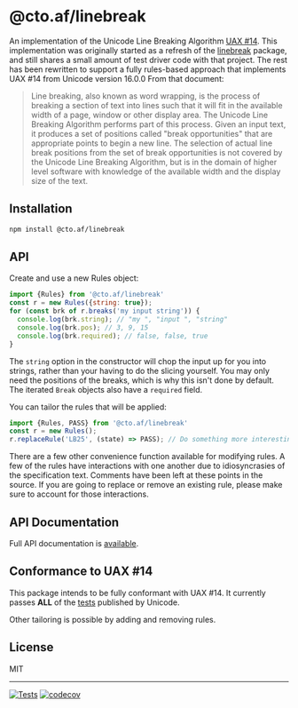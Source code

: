 # @cto.af/linebreak

An implementation of the Unicode Line Breaking Algorithm
[UAX #14](https://www.unicode.org/reports/tr14/).  This implementation was
originally started as a refresh of the
[linebreak](https://github.com/foliojs/linebreak) package, and still shares
a small amount of test driver code with that project.  The rest has been
rewritten to support a fully rules-based approach that implements UAX #14 from
Unicode version 16.0.0  From that document:

> Line breaking, also known as word wrapping, is the process of breaking a
> section of text into lines such that it will fit in the available width of a
> page, window or other display area. The Unicode Line Breaking Algorithm
> performs part of this process. Given an input text, it produces a set of
> positions called "break opportunities" that are appropriate points to begin
> a new line. The selection of actual line break positions from the set of
> break opportunities is not covered by the Unicode Line Breaking Algorithm,
> but is in the domain of higher level software with knowledge of the
> available width and the display size of the text.

## Installation

```sh
npm install @cto.af/linebreak
```

## API

Create and use a new Rules object:

```js
import {Rules} from '@cto.af/linebreak'
const r = new Rules({string: true});
for (const brk of r.breaks('my input string')) {
  console.log(brk.string); // "my ", "input ", "string"
  console.log(brk.pos); // 3, 9, 15
  console.log(brk.required); // false, false, true
}
```

The `string` option in the constructor will chop the input up for you into
strings, rather than your having to do the slicing yourself.  You may only
need the positions of the breaks, which is why this isn't done by default.
The iterated `Break` objects also have a `required` field.

You can tailor the rules that will be applied:

```js
import {Rules, PASS} from '@cto.af/linebreak'
const r = new Rules();
r.replaceRule('LB25', (state) => PASS); // Do something more interesting that this!
```

There are a few other convenience function available for modifying rules.  A
few of the rules have interactions with one another due to idiosyncrasies of
the specification text.  Comments have been left at these points in the
source.  If you are going to replace or remove an existing rule, please make
sure to account for those interactions.

## API Documentation

Full API documentation is [available](http://cto-af.github.io/linebreak/).

## Conformance to UAX #14

This package intends to be fully conformant with UAX #14.  It currently passes
**ALL** of the
[tests](https://www.unicode.org/Public/16.0.0/ucd/auxiliary/LineBreakTest.txt)
published by Unicode.

Other tailoring is possible by adding and removing rules.

## License

MIT

---
[![Tests](https://github.com/cto-af/linebreak/actions/workflows/node.js.yml/badge.svg)](https://github.com/cto-af/linebreak/actions/workflows/node.js.yml)
[![codecov](https://codecov.io/gh/cto-af/linebreak/graph/badge.svg?token=OyXDzCGY0Q)](https://codecov.io/gh/cto-af/linebreak)
